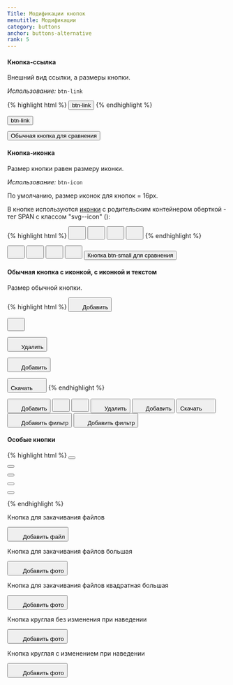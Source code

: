 ```yaml
---
Title: Модификации кнопок
menutitle: Модификации
category: buttons
anchor: buttons-alternative
rank: 5
---
```


#### Кнопка-ссылка

Внешний вид ссылки, а размеры кнопки.

_Использование:_ `btn-link`

{% highlight html %}
  <button class="btn-link">btn-link</button>
{% endhighlight %}

<div class="bs-docs-example">
  <div class="">
  <button class="btn-link">btn-link</button>

  <button class="btn-default ml-10">Обычная кнопка для сравнения</button>
  </div>
</div>

#### Кнопка-иконка

Размер кнопки равен размеру иконки.

_Использование:_ `btn-icon`

По умолчанию, размер иконок для кнопок = 16px.

В кнопке используются <a href="https://infotech-ru.github.io/dsf-common-ui/icons">иконки</a> с родительским контейнером оберткой - тег SPAN с классом "svg--icon" (<span class="svg--icon">):

{% highlight html %}
  <button class="btn-icon"><span class="svg--icon"><svg class="bicolors-plus" width="24" height="24"><use xlink:href="sprite.symbol.svg#bicolors-plus"></use></svg></span></button>
  <button class="btn-icon"><span class="svg--icon"><svg class="bicolors-arrows_reload" width="24" height="24"><use xlink:href="sprite.symbol.svg#bicolors-arrows_reload"></use></svg></span></button>
  <button class="btn-icon"><span class="svg--icon svg-danger"><svg class="bicolors-delete" width="24" height="24"><use xlink:href="sprite.symbol.svg#bicolors-delete"></use></svg></span></button>
  <button class="btn-icon btn-icon_h20"><span class="svg--icon"><svg class="bicolors-plus__24vb" width="24" height="24"><use xlink:href="sprite.symbol.svg#bicolors-plus__24vb"></use></svg></span></button>
{% endhighlight %}
<div class="bs-docs-example">
  <div class="">
  <button class="btn-icon"><span class="svg--icon"><svg class="bicolors-plus" width="24" height="24"><use xlink:href="/dsf-common-ui/dist/sprite.symbol.svg#bicolors-plus"></use></svg></span></button>
  <button class="btn-icon ml-10"><span class="svg--icon"><svg class="bicolors-arrows_reload" width="24" height="24"><use xlink:href="/dsf-common-ui/dist/sprite.symbol.svg#bicolors-arrows_reload"></use></svg></span></button>
  <button class="btn-icon ml-10"><span class="svg--icon svg-danger"><svg class="bicolors-delete" width="24" height="24"><use xlink:href="/dsf-common-ui/dist/sprite.symbol.svg#bicolors-delete"></use></svg></span></button>
  <button class="btn-icon btn-icon_h20 ml-10"><span class="svg--icon"><svg class="bicolors-plus__24vb" width="24" height="24"><use xlink:href="/dsf-common-ui/dist/sprite.symbol.svg#bicolors-plus__24vb"></use></svg></span></button>
  <button class="btn-default btn-small ml-10">Кнопка btn-small для сравнения</button>
  </div>
</div>

#### Обычная кнопка c иконкой, с иконкой и текстом

Размер обычной кнопки.

{% highlight html %}
  <button class="btn-link"><span class="svg--icon"><svg class="bicolors-plus" width="24" height="24"><use xlink:href="sprite.symbol.svg#bicolors-plus"></use></svg></span><span class="btn-text">Добавить</span></button>
  
  <button class="btn-success__outline"><span class="svg--icon"><svg class="bicolors-filter" width="24" height="24"><use xlink:href="sprite.symbol.svg#bicolors-filter"></use></svg></span></button>

  <button class="btn-danger__outline"><span class="svg--icon"><svg class="bicolors-delete" width="24" height="24"><use xlink:href="sprite.symbol.svg#bicolors-delete"></use></svg></span><span class="btn-text">Удалить</span></button>

  <button class="btn-primary"><span class="svg--icon"><svg class="bicolors-plus" width="24" height="24"><use xlink:href="sprite.symbol.svg#bicolors-plus"></use></svg></span><span class="btn-text">Добавить</span></button>

  <button class="btn-primary__outline"><span class="btn-text">Скачать</span><span class="svg--icon"><svg class="bicolors-export" width="24" height="24"><use xlink:href="sprite.symbol.svg#bicolors-export"></use></svg></span></button>
{% endhighlight %}

<div class="bs-docs-example">
  <button class="btn-link"><span class="svg--icon"><svg  class="bicolors-plus" width="24" height="24"><use xlink:href="/dsf-common-ui/dist/sprite.symbol.svg#bicolors-plus"></use></svg></span><span class="btn-text">Добавить</span></button>
  <button class="btn-success__outline ml-10"><span class="svg--icon"><svg  class="bicolors-filter" width="24" height="24"><use xlink:href="/dsf-common-ui/dist/sprite.symbol.svg#bicolors-filter"></use></svg></span></button>
  <button class="btn-success ml-10"><span class="svg--icon"><svg  class="bicolors-filter" width="24" height="24"><use xlink:href="/dsf-common-ui/dist/sprite.symbol.svg#bicolors-filter"></use></svg></span></button>
  <button class="btn-danger__outline ml-10"><span class="svg--icon"><svg class="bicolors-delete" width="24" height="24"><use xlink:href="/dsf-common-ui/dist/sprite.symbol.svg#bicolors-delete"></use></svg></span><span class="btn-text">Удалить</span></button>
  <button class="btn-primary ml-10"><span class="svg--icon"><svg class="bicolors-plus" width="24" height="24"><use xlink:href="/dsf-common-ui/dist/sprite.symbol.svg#bicolors-plus"></use></svg></span><span class="btn-text">Добавить</span></button>
  <button class="btn-primary__outline ml-10"><span class="btn-text">Скачать</span><span class="svg--icon"><svg class="bicolors-export" width="24" height="24"><use xlink:href="/dsf-common-ui/dist/sprite.symbol.svg#bicolors-export"></use></svg></span></button>
  <button class="btn-success__outline ml-10"><span class="svg--icon"><svg class="bicolors-filter_plus" width="24" height="24"><use xlink:href="/dsf-common-ui/dist/sprite.symbol.svg#bicolors-filter_plus"></use></svg></span><span class="btn-text">Добавить фильтр</span></button>
  <button class="btn-danger ml-10"><span class="svg--icon"><svg class="bicolors-filter_plus" width="24" height="24"><use xlink:href="/dsf-common-ui/dist/sprite.symbol.svg#bicolors-filter_plus"></use></svg></span><span class="btn-text">Добавить фильтр</span></button>
</div>



#### Особые кнопки

{% highlight html %}
<button class="btn-download"><span class="btn-download_inner"><?= Icons::withText('bicolors-doc', Yii::t('app', 'Добавить файл')) ?></span></button>

<button class="btn-download btn-download__large"><span class="btn-download_inner"><?= Icons::withText('bicolors-photo__24vb', Yii::t('app', 'Добавить фото')) ?></span></button>

<button class="btn-download btn-download__square"><span class="btn-download_inner"><?= Icons::withText('bicolors-photo__24vb', Yii::t('app', 'Добавить фото')) ?></span></button>

<button class="btn-download btn-download__circle"><span class="btn-download_inner"><?= Icons::withText('bicolors-photo__24vb', Yii::t('app', 'Добавить фото')) ?></span></button>
>
<div class="blockBusinessCardLeft">
    <div class="blockBusinessCardLeft_image blockBusinessCardLeft_image__personal">
      <button class="btn-download btn-download__circle btn-download__onHover p-absolute top-0"><span class="btn-download_inner"><?= Icons::withText('bicolors-photo__24vb', Yii::t('app', 'Добавить фото')) ?></span></button>
    </div>
</div>

{% endhighlight %}
<div class="bs-docs-example">
    <div class="row">
        <div class="col-4">
            <p>Кнопка для закачивания файлов</p>
            <button class="btn-download">
                <span class="btn-download_inner">
                    <span class="svg--icon"><svg width="24" height="24"><use xlink:href="/dsf-common-ui/dist/sprite.symbol.svg#bicolors-doc"></use></svg></span>
                    <span class="btn-text">Добавить файл</span>
                </span>
            </button>
            <div class="mt-20">
                <p>Кнопка для закачивания файлов большая</p>
                <button class="btn-download btn-download__large">
                    <span class="btn-download_inner">
                        <span class="svg--icon"><svg width="24" height="24"><use xlink:href="/dsf-common-ui/dist/sprite.symbol.svg#bicolors-photo__24vb"></use></svg></span>
                        <span class="btn-text">Добавить фото</span>
                    </span>
                </button>
            </div>
        </div>
        <div class="col-4">
            <p>Кнопка для закачивания файлов квадратная большая</p>
            <button class="btn-download btn-download__square">
                <span class="btn-download_inner">
                    <span class="svg--icon"><svg width="24" height="24"><use xlink:href="/dsf-common-ui/dist/sprite.symbol.svg#bicolors-photo__24vb"></use></svg></span>
                    <span class="btn-text">Добавить фото</span>
                </span>
            </button>
        </div>
        <div class="col-4">
            <p>Кнопка круглая без изменения при наведении</p>
            <button class="btn-download btn-download__circle">
                <span class="btn-download_inner">
                    <span class="svg--icon"><svg width="24" height="24"><use xlink:href="/dsf-common-ui/dist/sprite.symbol.svg#bicolors-photo__24vb"></use></svg></span>
                    <span class="btn-text">Добавить фото</span>
                </span>
            </button>
            <div class="mt-10">
                <p>Кнопка круглая с изменением при наведении</p>
                <div class="blockBusinessCardLeft">
                    <div class="blockBusinessCardLeft_image blockBusinessCardLeft_image__personal">
                        <button class="btn-download btn-download__circle btn-download__onHover">
                            <span class="btn-download_inner">
                                <span class="svg--icon"><svg width="24" height="24"><use xlink:href="/dsf-common-ui/dist/sprite.symbol.svg#bicolors-photo__24vb"></use></svg></span>
                                <span class="btn-text">Добавить фото</span>
                            </span>
                        </button>
                    </div>
                </div>
            </div>
        </div>
    </div>
</div>